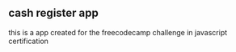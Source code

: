 ## cash register app










this is a app created for the freecodecamp challenge in javascript certification